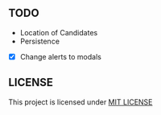 TODO
----

- Location of Candidates
- Persistence
- [x] Change alerts to modals

LICENSE
-------

This project is licensed under [MIT LICENSE](./LICENSE)
